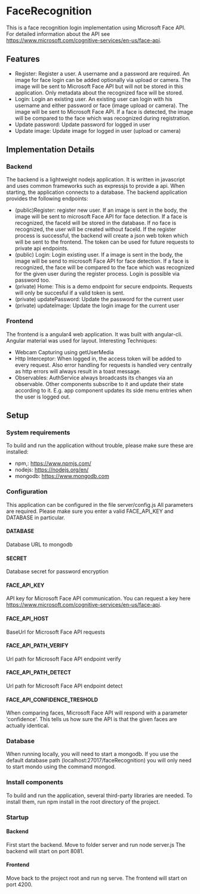 # FaceRecognition

This is a face recognition login implementation using Microsoft Face API. For detailed information about the API see https://www.microsoft.com/cognitive-services/en-us/face-api.

## Features
- Register: Register a user. A username and a password are required. An image for face login can be added optionally via upload or camera. The image will be sent to Microsoft Face API but will not be stored in this application. Only metadata about the recognized face will be stored.
- Login: Login an existing user. An existing user can login with his username and either password or face (image upload or camera). The image will be sent to Microsoft Face API. If a face is detected, the image will be compared to the face which was recognized during registration.
- Update password: Update password for logged in user
- Update image: Update image for logged in user (upload or camera)

## Implementation Details

### Backend
The backend is a lightweight nodejs application. It is written in javascript and uses common frameworks such as expressjs to provide a api. When starting, the application connects to a database.
The backend application provides the following endpoints:
- (public)Register: register new user. If an image is sent in the body, the image will be sent to microsoft Face API for face detection. If a face is recognized, the faceId will be stored in the database. If no face is recognized, the user will be created without faceId. If the register process is successful, the backend will create a json web token which will be sent to the frontend. The token can be used for future requests to private api endpoints.
- (public) Login: Login existing user. If a image is sent in the body, the image will be send to microsoft Face API for face detection. If a face is recognized, the face will be compared to the face which was recognized for the given user during the register process. Login is possible via password too.
- (private) Home: This is a demo endpoint for secure endpoints. Requests will only be succesful if a valid token is sent.
- (private) updatePassword: Update the password for the current user
- (private) updateImage: Update the login image for the current user

### Frontend
The frontend is a angular4 web application. It was built with angular-cli. Angular material was used for layout.
Interesting Techniques:
- Webcam Capturing using getUserMedia
- Http Interceptor: When logged in, the access token will be added to every request. Also error handling for requests is handled very centrally as http errors will always result in a toast message.
- Observables: AuthService always broadcasts its changes via an observable. Other components subscribe to it and update their state according to it. E.g. app component updates its side menu entries when the user is logged out.

## Setup

### System requirements 

To build and run the application without trouble, please make sure these are installed:
- npm,: https://www.npmjs.com/
- nodejs: https://nodejs.org/en/
- mongodb: https://www.mongodb.com

### Configuration

This application can be configured in the file server/config.js
All parameters are required. Please make sure you enter a valid FACE_API_KEY and DATABASE in particular. 

#### DATABASE

Database URL to mongodb

#### SECRET

Database secret for password encryption

#### FACE_API_KEY

API key for Microsoft Face API communication. You can request a key here https://www.microsoft.com/cognitive-services/en-us/face-api.

#### FACE_API_HOST

BaseUrl for Microsoft Face API requests

#### FACE_API_PATH_VERIFY

Url path for Microsoft Face API endpoint verify

#### FACE_API_PATH_DETECT

Url path for Microsoft Face API endpoint detect

#### FACE_API_CONFIDENCE_TRESHOLD

When comparing faces, Microsoft Face API will respond with a parameter 'confidence'. This tells us how sure the API is that the given faces are actually identical. 

### Database

When running locally, you will need to start a mongodb. If you use the default database path (localhost:27017/faceRecognition) you will only need to start mondo using the command mongod.

### Install components

To build and run the application, several third-party libraries are needed. To install them, run npm install in the root directory of the project.

### Startup

#### Backend
First start the backend. Move to folder server and run node server.js
The backend will start on port 8081.

#### Frontend
Move back to the project root and run ng serve.
The frontend will start on port 4200.